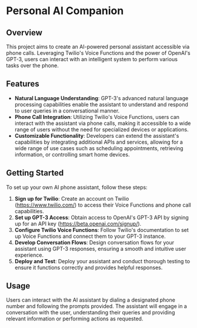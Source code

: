 # Personal AI Companion

## Overview
This project aims to create an AI-powered personal assistant accessible via phone calls. Leveraging Twilio's Voice Functions and the power of OpenAI's GPT-3, users can interact with an intelligent system to perform various tasks over the phone.

## Features
- **Natural Language Understanding**: GPT-3's advanced natural language processing capabilities enable the assistant to understand and respond to user queries in a conversational manner.
- **Phone Call Integration**: Utilizing Twilio's Voice Functions, users can interact with the assistant via phone calls, making it accessible to a wide range of users without the need for specialized devices or applications.
- **Customizable Functionality**: Developers can extend the assistant's capabilities by integrating additional APIs and services, allowing for a wide range of use cases such as scheduling appointments, retrieving information, or controlling smart home devices.

## Getting Started
To set up your own AI phone assistant, follow these steps:

1. **Sign up for Twilio**: Create an account on Twilio (https://www.twilio.com/) to access their Voice Functions and phone call capabilities.
2. **Set up GPT-3 Access**: Obtain access to OpenAI's GPT-3 API by signing up for an API key (https://beta.openai.com/signup/).
3. **Configure Twilio Voice Functions**: Follow Twilio's documentation to set up Voice Functions and connect them to your GPT-3 instance.
4. **Develop Conversation Flows**: Design conversation flows for your assistant using GPT-3 responses, ensuring a smooth and intuitive user experience.
5. **Deploy and Test**: Deploy your assistant and conduct thorough testing to ensure it functions correctly and provides helpful responses.

## Usage
Users can interact with the AI assistant by dialing a designated phone number and following the prompts provided. The assistant will engage in a conversation with the user, understanding their queries and providing relevant information or performing actions as requested.

